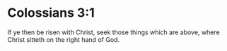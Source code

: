 # Colossians 3:1

If ye then be risen with Christ, seek those things which are above, where Christ sitteth on the right hand of God.